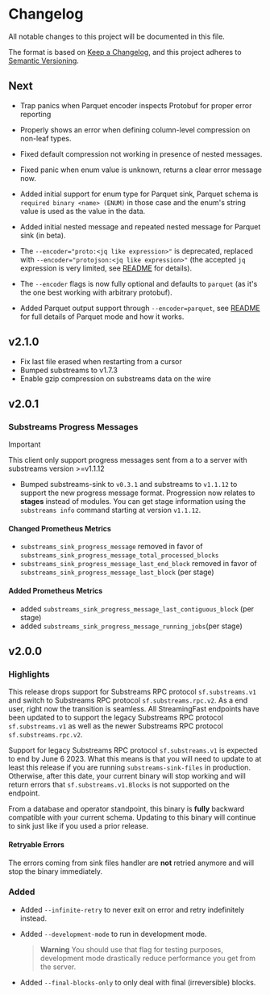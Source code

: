 # Changelog

All notable changes to this project will be documented in this file.

The format is based on [Keep a Changelog](https://keepachangelog.com/en/1.0.0/),
and this project adheres to [Semantic Versioning](https://semver.org/spec/v2.0.0.html).

## Next

* Trap panics when Parquet encoder inspects Protobuf for proper error reporting

* Properly shows an error when defining column-level compression on non-leaf types.

* Fixed default compression not working in presence of nested messages.

* Fixed panic when enum value is unknown, returns a clear error message now.

* Added initial support for enum type for Parquet sink, Parquet schema is `required binary <name> (ENUM)` in those case and the enum's string value is used as the value in the data.

* Added initial nested message and repeated nested message for Parquet sink (in beta).

* The `--encoder="proto:<jq like expression>"` is deprecated, replaced with `--encoder="protojson:<jq like expression>"` (the accepted `jq` expression is very limited, see [README](./README.md) for details).

* The `--encoder` flags is now fully optional and defaults to `parquet` (as it's the one best working with arbitrary protobuf).

* Added Parquet output support through `--encoder=parquet`, see [README](./README.md) for full details of Parquet mode and how it works.

## v2.1.0

* Fix last file erased when restarting from a cursor
* Bumped substreams to v1.7.3
* Enable gzip compression on substreams data on the wire

## v2.0.1

### Substreams Progress Messages

> [!IMPORTANT]
> This client only support progress messages sent from a to a server with substreams version >=v1.1.12

* Bumped substreams-sink to `v0.3.1` and substreams to `v1.1.12` to support the new progress message format. Progression now relates to **stages** instead of modules. You can get stage information using the `substreams info` command starting at version `v1.1.12`.

#### Changed Prometheus Metrics

* `substreams_sink_progress_message` removed in favor of `substreams_sink_progress_message_total_processed_blocks`
* `substreams_sink_progress_message_last_end_block` removed in favor of `substreams_sink_progress_message_last_block` (per stage)

#### Added Prometheus Metrics

* added `substreams_sink_progress_message_last_contiguous_block` (per stage)
* added `substreams_sink_progress_message_running_jobs`(per stage)

## v2.0.0

### Highlights

This release drops support for Substreams RPC protocol `sf.substreams.v1` and switch to Substreams RPC protocol `sf.substreams.rpc.v2`. As a end user, right now the transition is seamless. All StreamingFast endpoints have been updated to to support the legacy Substreams RPC protocol `sf.substreams.v1` as well as the newer Substreams RPC protocol `sf.substreams.rpc.v2`.

Support for legacy Substreams RPC protocol `sf.substreams.v1` is expected to end by June 6 2023. What this means is that you will need to update to at least this release if you are running `substreams-sink-files` in production. Otherwise, after this date, your current binary will stop working and will return errors that `sf.substreams.v1.Blocks` is not supported on the endpoint.

From a database and operator standpoint, this binary is **fully** backward compatible with your current schema. Updating to this binary will continue to sink just like if you used a prior release.

#### Retryable Errors

The errors coming from sink files handler are **not** retried anymore and will stop the binary immediately.

### Added

- Added `--infinite-retry` to never exit on error and retry indefinitely instead.

- Added `--development-mode` to run in development mode.

    > **Warning** You should use that flag for testing purposes, development mode drastically reduce performance you get from the server.

- Added `--final-blocks-only` to only deal with final (irreversible) blocks.
